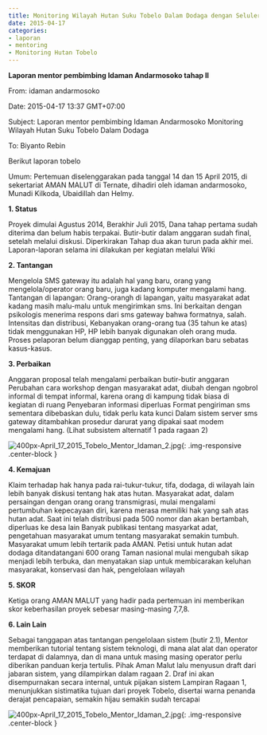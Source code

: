 ```yaml
---
title: Monitoring Wilayah Hutan Suku Tobelo Dalam Dodaga dengan Seluler - Mentoring 17 April 2015
date: 2015-04-17
categories:
- laporan
- mentoring
- Monitoring Hutan Tobelo
---
```


**Laporan mentor pembimbing Idaman Andarmosoko tahap II**

From: idaman andarmosoko 

Date: 2015-04-17 13:37 GMT+07:00 

Subject: Laporan mentor pembimbing Idaman Andarmosoko Monitoring Wilayah Hutan Suku Tobelo Dalam Dodaga 

To: Biyanto Rebin

Berikut laporan tobelo


Umum: Pertemuan diselenggarakan pada tanggal 14 dan 15 April 2015, di sekertariat AMAN MALUT di Ternate, dihadiri oleh idaman andarmosoko, Munadi Kilkoda, Ubaidillah dan Helmy.

**1. Status**

Proyek dimulai Agustus 2014, Berakhir Juli 2015, Dana tahap pertama sudah diterima dan belum habis terpakai. Butir-butir dalam anggaran sudah final, setelah melalui diskusi. Diperkirakan Tahap dua akan turun pada akhir mei. Laporan-laporan selama ini dilakukan per kegiatan melalui Wiki

**2. Tantangan**

Mengelola SMS gateway itu adalah hal yang baru, orang yang mengelola/operator orang baru, juga kadang komputer mengalami hang.
Tantangan di lapangan: Orang-orangh di lapangan, yaitu masyarakat adat kadang masih malu-malu untuk mengirimkan sms. Ini berkaitan dengan psikologis menerima respons dari sms gateway bahwa formatnya, salah.
Intensitas dan distribusi, Kebanyakan orang-orang tua (35 tahun ke atas) tidak menggunakan HP, HP lebih banyak digunakan oleh orang muda. Proses pelaporan belum dianggap penting, yang dilaporkan baru sebatas kasus-kasus.

**3. Perbaikan**

Anggaran proposal telah mengalami perbaikan butir-butir anggaran
Perubahan cara workshop dengan masyarakat adat, diubah dengan ngobrol informal di tempat informal, karena orang di kampung tidak biasa di kegiatan di ruang
Penyebaran informasi diperluas
Format pengiriman sms sementara dibebaskan dulu, tidak perlu kata kunci
Dalam sistem server sms gateway ditambahkan prosedur darurat yang dipakai saat modem mengalami hang. (Lihat subsistem alternatif 1 pada ragaan 2)

![400px-April_17_2015_Tobelo_Mentor_Idaman_2.jpg](/uploads/400px-April_17_2015_Tobelo_Mentor_Idaman_2.jpg){: .img-responsive .center-block }

**4. Kemajuan**

Klaim terhadap hak hanya pada rai-tukur-tukur, tifa, dodaga, di wilayah lain lebih banyak diskusi tentang hak atas hutan.
Masyarakat adat, dalam persaingan dengan orang orang transmigrasi, mulai mengalami pertumbuhan kepecayaan diri, karena merasa memiliki hak yang sah atas hutan adat.
Saat ini telah distribusi pada 500 nomor dan akan bertambah, diperluas ke desa lain
Banyak publikasi tentang masyarkat adat, pengetahuan masyarakat umum tentang masyarakat semakin tumbuh. Masyarakat umum lebih tertarik pada AMAN. Petisi untuk hutan adat dodaga ditandatangani 600 orang
Taman nasional mulai mengubah sikap menjadi lebih terbuka, dan menyatakan siap untuk membicarakan keluhan masyarakat, konservasi dan hak, pengelolaan wilayah

**5. SKOR**

Ketiga orang AMAN MALUT yang hadir pada pertemuan ini memberikan skor keberhasilan proyek sebesar masing-masing 7,7,8.

**6. Lain Lain**

Sebagai tanggapan atas tantangan pengelolaan sistem (butir 2.1), Mentor memberikan tutorial tentang sistem teknologi, di mana alat alat dan operator terdapat di dalamnya, dan di mana untuk masing masing operator perlu diberikan panduan kerja tertulis. Pihak Aman Malut lalu menyusun draft dari jabaran sistem, yang dilampirkan dalam ragaan 2. Draf ini akan disempurnakan secara internal, untuk pijakan sistem
Lampiran Ragaan 1, menunjukkan sistimatika tujuan dari proyek Tobelo, disertai warna penanda derajat pencapaian, semakin hijau semakin sudah tercapai

![400px-April_17_2015_Tobelo_Mentor_Idaman_2.jpg](/uploads/400px-April_17_2015_Tobelo_Mentor_Idaman_2.jpg){: .img-responsive .center-block }
